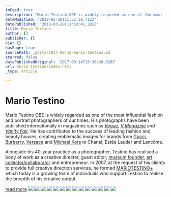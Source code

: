 ```yaml
---
inFeed: true
description: "Mario Testino OBE is widely regarded as one of the most influential fashion and portrait photographers of our times. His photographs have been published internationally in magazines such as\_Vogue,\_V Magazine\_and\_Vanity Fair. He has contributed to the success of leading fashion and beauty houses, creating emblematic images for brands from\_Gucci,\_Burberry,\_Versace\_and\_Michael Kors\_to Chanel, Estée Lauder and Lancôme."
dateModified: '2018-03-20T11:53:38.712Z'
datePublished: '2018-03-20T11:53:41.281Z'
title: Mario Testino
author: []
publisher: {}
via: {}
hasPage: true
sourcePath: _posts/2017-09-12-mario-testino.md
starred: false
datePublishedOriginal: '2017-09-14T15:30:20.820Z'
url: mario-testino/index.html
_type: Article

---
```

# Mario Testino

Mario Testino OBE is widely regarded as one of the most influential fashion and portrait photographers of our times. His photographs have been published internationally in magazines such as _[Vogue][0]_, _[V Magazine][1]_ and _[Vanity Fair][2]_. He has contributed to the success of leading fashion and beauty houses, creating emblematic images for brands from [Gucci][3], [Burberry][4], [Versace][5] and [Michael Kors][6] to Chanel, Estée Lauder and Lancôme.

Alongside his 40-year practice as a photographer, Testino has realised a body of work as a creative director, guest editor, [museum founder][7], [art collector/collaborator][8] and entrepreneur. In 2007, at the request of his clients to provide full creative direction services, he formed [MARIOTESTINO+][9] which today is a growing team of individuals who support Testino to realise the breadth of his creative output. 

[read more][10]
![](https://the-grid-user-content.s3-us-west-2.amazonaws.com/242407ef-e365-4b7c-a6b6-8ad3f35e4922.jpg)
![](https://the-grid-user-content.s3-us-west-2.amazonaws.com/1cb24ef4-e568-4488-87b2-5f297b09b2bf.jpg)
![](https://the-grid-user-content.s3-us-west-2.amazonaws.com/a15be353-8ea6-428f-a4cd-f02ef7577ecc.jpg)
![](https://the-grid-user-content.s3-us-west-2.amazonaws.com/86f1f520-b42d-47f4-bad6-a6949ddd9496.jpg)
![](https://the-grid-user-content.s3-us-west-2.amazonaws.com/f6a98b2b-9916-4895-bc5a-9ce91fee4c4e.jpg)
![](https://the-grid-user-content.s3-us-west-2.amazonaws.com/d2d92db9-31e8-403a-97ae-0e26b0c168d2.jpg)
![](https://the-grid-user-content.s3-us-west-2.amazonaws.com/42139139-fe1a-47d7-adba-a82bc01026e0.jpg)
![](https://the-grid-user-content.s3-us-west-2.amazonaws.com/6477f3cb-b774-46a9-b9cc-2711d70415f8.jpg)
![](https://the-grid-user-content.s3-us-west-2.amazonaws.com/6efeff1b-3500-4ca0-80d2-2ef6011714af.jpg)
![](https://the-grid-user-content.s3-us-west-2.amazonaws.com/2cdd2cab-d543-4cef-ad04-05dcc76bfed8.jpg)
![](https://the-grid-user-content.s3-us-west-2.amazonaws.com/c9f6d070-bae8-4b0e-9450-8944ce1d7b3c.jpg)
![](https://the-grid-user-content.s3-us-west-2.amazonaws.com/4d691b15-3949-4540-8b5b-6a5cf0b78572.jpg)
![](https://the-grid-user-content.s3-us-west-2.amazonaws.com/39a94764-38fb-4ecb-8600-cecbcdd76fdc.jpg)
![](https://the-grid-user-content.s3-us-west-2.amazonaws.com/baa14eb0-1ece-4f2f-a0a4-3ca555c36f25.jpg)

[0]: http://www.mariotestino.com/photography/commissioned-work/american-vogue-highlights/
[1]: http://www.mariotestino.com/photography/commissioned-work/v-magazine-highlights/
[2]: http://www.mariotestino.com/photography/commissioned-work/vanity-fair/
[3]: http://www.mariotestino.com/photography/commissioned-work/gucci/
[4]: http://www.mariotestino.com/photography/commissioned-work/burberry-highlights/
[5]: http://www.mariotestino.com/photography/commissioned-work/versace-2/
[6]: http://www.mariotestino.com/photography/commissioned-work/michael-kors-highlights/
[7]: http://www.mariotestino.com/articles/mate-museo-mario-testino/
[8]: http://www.mariotestino.com/fine-art/ "Mario Testino Fine Art"
[9]: http://www.mariotestino.com/articles/mario-testino/
[10]: http://www.mariotestino.com/biography/